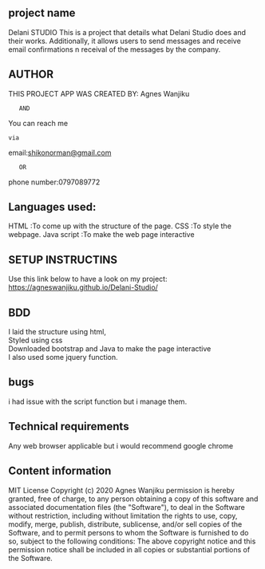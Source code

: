 ## project name
Delani STUDIO
This is a project that details what Delani Studio does and their works. Additionally, it allows users to send messages and receive email confirmations n receival of the messages by the company.


## AUTHOR

THIS PROJECT APP WAS CREATED BY:
    Agnes Wanjiku   

       AND
  You can reach me 
                                                                                                                                                                                                                                                                                                                                                          
    via

 email:shikonorman@gmail.com
       
       OR

   phone number:0797089772

## Languages used:

HTML :To come up with the structure of the page.
CSS :To style the webpage.
Java script :To make the web page interactive

## SETUP INSTRUCTINS
Use this link below to have a look on my project:
https://agneswanjiku.github.io/Delani-Studio/
## BDD 

I laid the structure using html,<br>
Styled using css<br>
Downloaded bootstrap  and Java to make the page interactive<br>
I also used some jquery function.<br>

## bugs
i had issue with the script function but  i manage them.



## Technical requirements
Any web browser applicable but i would recommend google chrome

## Content information
MIT License Copyright (c) 2020 Agnes Wanjiku permission is hereby granted, free of charge, 
to any person obtaining a copy of this software and associated documentation files 
(the "Software"), to deal in the Software without restriction, including without 
limitation the rights to use, copy, modify, merge, publish, distribute, sublicense, 
and/or sell copies of the Software, and to permit persons to whom the Software is 
furnished to do so, subject to the following conditions: The above copyright notice
 and this permission notice shall be included in all copies or substantial portions 
 of the Software. 